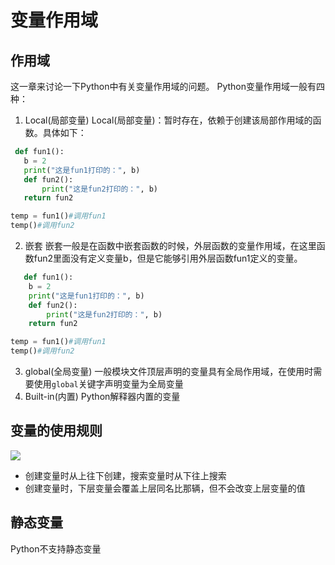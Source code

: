 # 变量作用域

## 作用域

这一章来讨论一下Python中有关变量作用域的问题。
Python变量作用域一般有四种：

1. Local(局部变量)
  Local(局部变量)：暂时存在，依赖于创建该局部作用域的函数。具体如下：

 ```python
  def fun1():
    b = 2
    print("这是fun1打印的：", b)
    def fun2():
        print("这是fun2打印的：", b)
    return fun2
 
temp = fun1()#调用fun1
temp()#调用fun2
 ```

2. 嵌套
   嵌套一般是在函数中嵌套函数的时候，外层函数的变量作用域，在这里函数fun2里面没有定义变量b，但是它能够引用外层函数fun1定义的变量。

```python
   def fun1():
    b = 2
    print("这是fun1打印的：", b)
    def fun2():
        print("这是fun2打印的：", b)
    return fun2

temp = fun1()#调用fun1
temp()#调用fun2

```

3. global(全局变量)
一般模块文件顶层声明的变量具有全局作用域，在使用时需要使用`global`关键字声明变量为全局变量
4. Built-in(内置)
Python解释器内置的变量

## 变量的使用规则

![](../img/value.png)

+ 创建变量时从上往下创建，搜索变量时从下往上搜索
+ 创建变量时，下层变量会覆盖上层同名比那辆，但不会改变上层变量的值

## 静态变量

Python不支持静态变量
